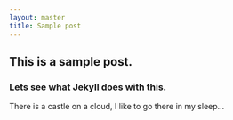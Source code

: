 ```yaml
---
layout: master
title: Sample post
---
```

## This is a sample post.
### Lets see what Jekyll does with this.

There is a castle on a cloud,
I like to go there in my sleep...
